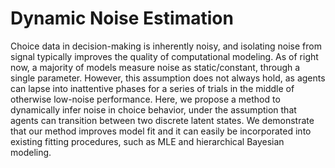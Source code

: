 # Dynamic Noise Estimation

Choice data in decision-making is inherently noisy, and isolating noise from signal typically improves the quality of computational modeling. As of right now, a majority of models measure noise as static/constant, through a single parameter. However, this assumption does not always hold, as agents can lapse into inattentive phases for a series of trials in the middle of otherwise low-noise performance. Here, we propose a method to dynamically infer noise in choice behavior, under the assumption that agents can transition between two discrete latent states. We demonstrate that our method improves model fit and it can easily be incorporated into existing fitting procedures, such as MLE and hierarchical Bayesian modeling.

